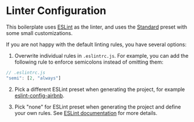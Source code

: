 # Linter Configuration

This boilerplate uses [ESLint](http://eslint.org/) as the linter, and uses the [Standard](https://github.com/feross/standard/blob/master/RULES.md) preset with some small customizations.

If you are not happy with the default linting rules, you have several options:

1. Overwrite individual rules in `.eslintrc.js`. For example, you can add the following rule to enforce semicolons instead of omitting them:

  ``` js
  // .eslintrc.js
  "semi": [2, "always"]
  ```

2. Pick a different ESLint preset when generating the project, for example [eslint-config-airbnb](https://github.com/airbnb/javascript/tree/master/packages/eslint-config-airbnb).

3. Pick "none" for ESLint preset when generating the project and define your own rules. See [ESLint documentation](http://eslint.org/docs/rules/) for more details.
